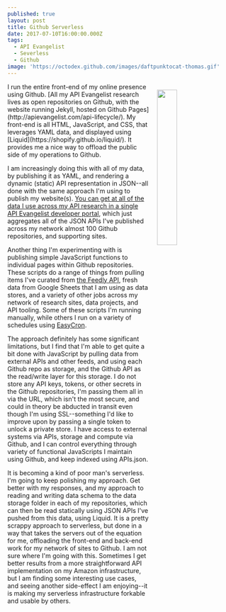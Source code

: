 ```yaml
---
published: true
layout: post
title: Github Serverless
date: 2017-07-10T16:00:00.000Z
tags:
  - API Evangelist
  - Severless
  - Github
image: 'https://octodex.github.com/images/daftpunktocat-thomas.gif'
---
```

<p><a href="https://octodex.github.com/daftpunktocat-thomas"><img src="https://octodex.github.com/images/daftpunktocat-thomas.gif" align="right" width="30%" style="padding: 15px;" /></a></p>I run the entire front-end of my online presence using Github. [All my API Evangelist research lives as open repositories on Github, with the website running Jekyll, hosted on Github Pages](http://apievangelist.com/api-lifecycle/). My front-end is all HTML, JavaScript, and CSS, that leverages YAML data, and displayed using [Liquid](https://shopify.github.io/liquid/). It provides me a nice way to offload the public side of my operations to Github.

I am increasingly doing this with all of my data, by publishing it as YAML, and rendering a dynamic (static) API representation in JSON--all done with the same approach I'm using to publish my website(s). [You can get at all of the data I use across my API research in a single API Evangelist developer portal](http://developer.apievangelist.com/), which just aggregates all of the JSON APIs I've published across my network almost 100 Github repositories, and supporting sites.

Another thing I'm experimenting with is publishing simple JavaScript functions to individual pages within Github repositories. These scripts do a range of things from pulling items I've curated from [the Feedly API](https://developer.feedly.com/), fresh data from Google Sheets that I am using as data stores, and a variety of other jobs across my network of research sites, data projects, and API tooling. Some of these scripts I'm running manually, while others I run on a variety of schedules using [EasyCron](https://www.easycron.com).

The approach definitely has some significant limitations, but I find that I'm able to get quite a bit done with JavaScript by pulling data from external APIs and other feeds, and using each Github repo as storage, and the Github API as the read/write layer for this storage. I do not store any API keys, tokens, or other secrets in the Github repositories, I'm passing them all in via the URL, which isn't the most secure, and could in theory be abducted in transit even though I'm using SSL--something I'd like to improve upon by passing a single token to unlock a private store. I have access to external systems via APIs, storage and compute via Github, and I can control everything through variety of functional JavaScripts I maintain using Github, and keep indexed using APIs.json.

It is becoming a kind of poor man's serverless. I'm going to keep polishing my approach. Get better with my responses, and my approach to reading and writing data schema to the data storage folder in each of my repositories, which can then be read statically using JSON APIs I've pushed from this data, using Liquid. It is a pretty scrappy approach to serverless, but done in a way that takes the servers out of the equation for me, offloading the front-end and back-end work for my network of sites to Github. I am not sure where I'm going with this. Sometimes I get better results from a more straightforward API implementation on my Amazon infrastructure, but I am finding some interesting use cases, and seeing another side-effect I am enjoying--it is making my serverless infrastructure forkable and usable by others.
